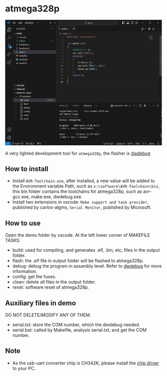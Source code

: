 # atmega328p
![image](screenshot.jpg)

A very lighted development tool for `atmega328p`, the flasher is [dwdebug](https://github.com/dcwbrown/dwire-debug)
	
## How to install
  * Install `AVR-Toolchain.exe`, after installed, a new value will be added to the Environment variable Path, such as `x:\software\AVR-Toolchain\bin`, this bin folder contains the toolchains for atmega328p, such as avr-gcc.exe, make.exe, dwdebug.exe. 
  * Install two extensions in vscode: `Make support and task provider`, published by carlos-algms, `Serial Monitor`, published by Microsoft.

## How to use
Open the demo folder by vscode. At the left lower corner of MAKEFILE TASKS:
  * build: used for compiling, and generates .elf, .bin, etc, files in the output folder.
  * flash: the .elf file in output folder will be flashed to atmega328p.
  * debug: debug the program in assambly level. Refer to [dwdebug](https://github.com/dcwbrown/dwire-debug) for more information.
  * config: get the fuses.
  * clean: delete all files in the output folder.
  * reset: software reset of atmega328p.
  
## Auxiliary files in demo
DO NOT DELETE/MODIFY ANY OF THEM.
  * serial.txt: store the COM number, which the dwdebug needed.
  * serial.bat: called by Makefile, analysis serial.txt, and get the COM number.
	
## Note
  * As the usb-uart converter chip is CH342K, please install the [chip driver](https://www.wch-ic.com/products/CH342.html?) to your PC.
	